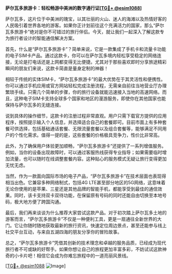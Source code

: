 **萨尔瓦多旅游卡：轻松畅游中美洲的数字通行证[[TG💪+ @esim1088](https://t.me/s/esim1088)]**

萨尔瓦多，这片位于中美洲的瑰宝，以其壮丽的火山、迷人的海滩以及热情好客的人民吸引着世界各地的游客。如果你正计划前往这个充满活力的国家，那么“萨尔瓦多旅游卡”绝对是你不可错过的旅行伴侣。今天，就让我们一起深入了解这款专为旅行者设计的智能通信解决方案。

首先，什么是“萨尔瓦多旅游卡”？简单来说，它是一款集成了手机卡和流量卡功能的电子SIM卡产品。通过这款卡，你可以在萨尔瓦多境内轻松享受稳定的网络连接，无论是打电话还是上网都变得无比便捷。尤其对于那些喜欢即时分享旅途精彩瞬间的朋友们来说，这款卡简直是量身定制的神器！

相较于传统的实体SIM卡，“萨尔瓦多旅游卡”的最大优势在于其灵活性和便携性。你可以通过手机应用或官方网站轻松完成注册流程，无需亲自前往当地营业厅办理繁琐手续。只需几个简单的步骤，你的旅行设备就能迅速接入当地的高速网络。而且，这种电子SIM卡支持全球多个国家和地区的漫游服务，即使你在其他国家也能保持与萨尔瓦多的无缝连接。

说到具体的操作细节，这款卡的注册过程非常直观。用户只需下载官方提供的应用程序，按照提示输入个人信息，并选择适合自己的套餐即可。目前市面上有多种套餐可供选择，包括基础通话套餐、无限流量套餐以及组合套餐等，能够满足不同用户的个性化需求。值得一提的是，这些套餐的价格极具竞争力，性价比非常高。

此外，为了确保用户体验更加顺畅，“萨尔瓦多旅游卡”还提供了一系列增值服务。例如，当你的设备出现故障时，可以通过客服热线获得专业指导；如果需要临时增加流量，也可以随时在线调整套餐内容。这种贴心的服务模式无疑让旅行变得更加无忧无虑。

当然，作为一款面向国际市场的电子产品，“萨尔瓦多旅游卡”在技术层面也表现得相当出色。它兼容多种网络制式，包括4G LTE甚至部分地区的5G网络，这意味着无论你使用的是苹果、三星还是其他品牌的智能手机，都能享受到最佳的通信效果。同时，该卡支持双卡双待功能，在保留原有号码的同时还能自由切换至本地号码，极大地方便了跨国沟通。

最后，我们再来谈谈为什么推荐大家尝试这款产品。对于初次踏上萨尔瓦多土地的游客而言，“萨尔瓦多旅游卡”不仅是一种便利工具，更是一扇通往全新世界的大门。它让你随时随地获取最新的旅行资讯，快速定位周边景点，甚至还能参与线上社交平台互动，与来自五湖四海的朋友分享你的冒险故事。

总之，“萨尔瓦多旅游卡”凭借其创新的技术理念和卓越的服务品质，已经成为现代旅行者不可或缺的好帮手。如果你想让自己的旅程更加丰富多彩，不妨试试这款神奇的小卡片吧！相信它会成为你难忘旅程中的一道亮丽风景线。

[[TG💪+ @esim1088](https://t.me/s/esim1088) ![Image](https://i.postimg.cc/4NQfJmqS/Snipaste-2025-05-13-00-14-12.png)]